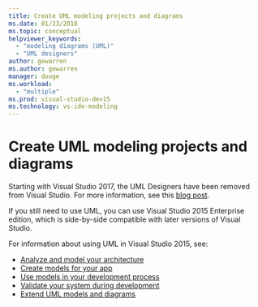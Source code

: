 ```yaml
---
title: Create UML modeling projects and diagrams
ms.date: 01/23/2018
ms.topic: conceptual
helpviewer_keywords:
  - "modeling diagrams (UML)"
  - "UML designers"
author: gewarren
ms.author: gewarren
manager: douge
ms.workload:
  - "multiple"
ms.prod: visual-studio-dev15
ms.technology: vs-ide-modeling
---
```

# Create UML modeling projects and diagrams

Starting with Visual Studio 2017, the UML Designers have been removed from Visual Studio. For more information, see this [blog post](https://blogs.msdn.microsoft.com/devops/2016/10/14/uml-designers-have-been-removed-layer-designer-now-supports-live-architectural-analysis/).

If you still need to use UML, you can use Visual Studio 2015 Enterprise edition, which is side-by-side compatible with later versions of Visual Studio.

For information about using UML in Visual Studio 2015, see:

* [Analyze and model your architecture](analyze-and-model-your-architecture.md)
* [Create models for your app](create-models-for-your-app.md)
* [Use models in your development process](use-models-in-your-development-process.md)
* [Validate your system during development](validate-your-system-during-development.md)
* [Extend UML models and diagrams](extend-uml-models-and-diagrams.md)